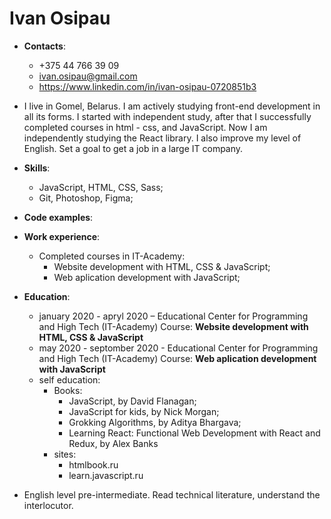 # Ivan Osipau
* **Contacts**: 
  * +375 44 766 39 09
  * ivan.osipau@gmail.com
  * https://www.linkedin.com/in/ivan-osipau-0720851b3
* I live in Gomel, Belarus. I am actively studying front-end development in all its forms. I started with independent study, after that I successfully completed courses in html - css, and JavaScript. Now I am independently studying the React library. I also improve my level of English. Set a goal to get a job in a large IT company.

* **Skills**:
  * JavaScript, HTML, CSS, Sass;
  * Git, Photoshop, Figma;
* **Code examples**:
* **Work experience**:
   * Completed courses in IT-Academy:
     * Website development with HTML, CSS & JavaScript;
     * Web aplication development with JavaScript;
* **Education**:
  * january 2020 - apryl 2020  – Educational Center for Programming and High Tech (IT-Academy)
    Course:  **Website development with HTML, CSS & JavaScript**
  * may 2020 - septomber 2020 - Educational Center for Programming and High Tech (IT-Academy)
    Course:  **Web aplication development with JavaScript** 
  * self education: 
    * Books:
       * JavaScript, by David Flanagan;
       * JavaScript for kids, by Nick Morgan;
       * Grokking Algorithms, by Aditya Bhargava;
       * Learning React: Functional Web Development with React and Redux, by Alex Banks
    * sites:
       * htmlbook.ru 
       * learn.javascript.ru


* English level pre-intermediate. Read technical literature, understand the interlocutor.
